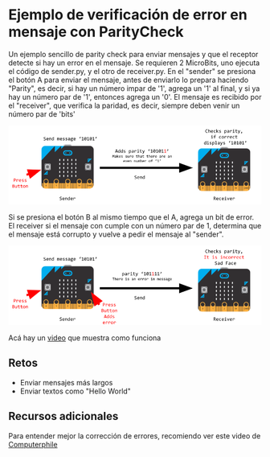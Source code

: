 # Ejemplo de verificación de error en mensaje con ParityCheck

Un ejemplo sencillo de parity check para enviar mensajes y que el receptor detecte si hay un error en el mensaje.  Se requieren 2 MicroBits, uno ejecuta el código de sender.py, y el otro de receiver.py.  En el "sender" se presiona el botón A para enviar el mensaje, antes de enviarlo lo prepara haciendo "Parity", es decir, si hay un número impar de '1', agrega un '1' al final, y si ya hay un número par de '1', entonces agrega un '0'. El mensaje es recibido por el "receiver", que verifica la paridad, es decir, siempre deben venir un número par de 'bits'

![Sender-Receiver](https://github.com/tomasdecamino/CS_TOLIS/blob/main/ParityMicroBit/microbit%20parity1b.png)

Si se presiona el botón B al mismo tiempo que el A, agrega un bit de error.  El receiver si el mensaje con cumple con un número par de 1, determina que el mensaje está corrupto y vuelve a pedir el mensaje al "sender".

![Sender-Receiver-Error](https://github.com/tomasdecamino/CS_TOLIS/blob/main/ParityMicroBit/microbit%20parity2b.png)

Acá hay un [video](https://youtu.be/2qlANkPDRks) que muestra como funciona

## Retos

- Enviar mensajes más largos
- Enviar textos como "Hello World"

## Recursos adicionales

Para entender mejor la corrección de errores, recomiendo ver este video de [Computerphile](https://youtu.be/-15nx57tbfc)


